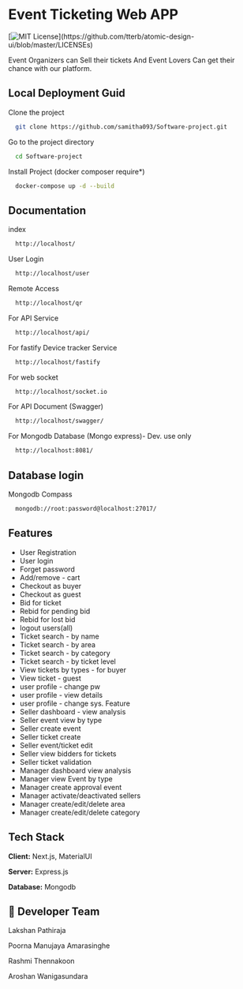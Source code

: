 
# Event Ticketing Web APP
[![MIT License](https://img.shields.io/apm/l/atomic-design-ui.svg?)](https://github.com/tterb/atomic-design-ui/blob/master/LICENSEs)


Event Organizers can Sell their tickets And Event
Lovers Can get their chance with our platform.

## Local Deployment Guid

Clone the project

```bash
  git clone https://github.com/samitha093/Software-project.git
```

Go to the project directory

```bash
  cd Software-project
```

Install Project (docker composer require*)

```bash
  docker-compose up -d --build
```
## Documentation

index 
```bash
  http://localhost/
```
User Login
```bash
  http://localhost/user
```
Remote Access
```bash
  http://localhost/qr
```

For API Service

```bash
  http://localhost/api/
```

For fastify Device tracker Service

```bash
  http://localhost/fastify
```
For web socket

```bash
  http://localhost/socket.io
```

For API Document (Swagger)

```bash
  http://localhost/swagger/
```
For Mongodb Database (Mongo express)- Dev. use only

```bash
  http://localhost:8081/
```
## Database login
Mongodb Compass

```bash
  mongodb://root:password@localhost:27017/
```
## Features

- User Registration 
- User login 
- Forget password  
- Add/remove - cart  
- Checkout as buyer  
- Checkout  as guest  
- Bid for ticket 
- Rebid for pending bid 
- Rebid for lost bid  
- logout users(all)  
- Ticket search - by name 
- Ticket search - by area 
- Ticket search - by category  
- Ticket search - by ticket level  
- View tickets by types - for buyer 
- View ticket - guest  
- user profile - change pw 
- user profile - view details 
- user profile - change sys. Feature 
- Seller dashboard - view analysis 
- Seller event view by type 
- Seller create event  
- Seller ticket create  
- Seller event/ticket edit 
- Seller view bidders for tickets  
- Seller ticket validation 
- Manager dashboard  view analysis 
- Manager view Event by type 
- Manager create approval event 
- Manager activate/deactivated sellers 
- Manager create/edit/delete area 
- Manager create/edit/delete category  

## Tech Stack

**Client:** Next.js, MaterialUI

**Server:** Express.js

**Database:** Mongodb

## 🚀 Developer Team
Lakshan Pathiraja

Poorna Manujaya Amarasinghe

Rashmi Thennakoon

Aroshan Wanigasundara


